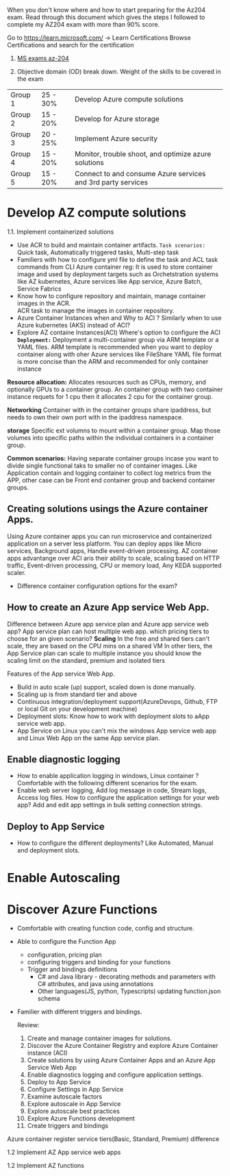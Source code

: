 When you don't know where and how to start preparing for the Az204 exam. Read through this document
which gives the steps I followed to complete my AZ204 exam with more than 90% score.

Go to https://learn.microsoft.com/ -> Learn  Certifications  Browse Certifications 
and search for the certification 

1.  [MS exams az-204](https://learn.microsoft.com/en-us/certifications/exams/az-204/)

2. Objective domain (OD) break down.
Weight of the skills to be covered in the exam

||||
|---|---|---|
|Group 1| 25 - 30%| Develop Azure compute solutions|
|Group 2| 15 - 20%| Develop for Azure storage|
|Group 3| 20 - 25%| Implement Azure security|
|Group 4| 15 - 20%| Monitor, trouble shoot, and optimize azure solutions|
|Group 5| 15 - 20%| Connect to and consume Azure services and 3rd party services|

# Develop AZ compute solutions
1.1. Implement containerized solutions
 - Use ACR to build and maintain container artifacts.
 `Task scenarios:` Quick task, Automatically triggered tasks, Multi-step task
 - Familiers with how to configure yml file to define the task and ACL task commands from CLI
 Azure container reg: It is used to store container image and used by deployment targets such as Orchetstration systems like AZ kubernetes, Azure services like App service, Azure Batch,
  Service Fabrics
 - Know how to configure repository and maintain, manage container images in the ACR.  
 ACR task to manage the images in container repository.
 - Azure Container Instances when and Why to ACI ? Similarly 
 when to use Azure kubernetes (AKS) instead of ACI?
 -  Explore AZ containe Instances(ACI)
  Where's option to configure the ACI
  **`Deployment:`** Deployment a multi-container group via ARM template
   or a YAML files. 
   ARM template is recommended when you want to deploy container 
   along with oher Azure services like FileShare
   YAML file format is more concise than the ARM and recommended for only container instance

   **Resource allocation:** Allocates resources such as CPUs, memory, 
   and optionally GPUs to a container group. An container group with two container instance requets for 1 cpu then it allocates 2 cpu for the container group.

   **Networking** Container with in the container groups share ipaddress, but needs to own their own port with in the ipaddress namespace.

   **storage** Specific ext volumns to mount within a container group. Map those volumes into specific paths within the individual containers in a container group.

   **Common scenarios:** Having separate container groups incase you want to divide  single functional taks to smaller no of container images. Like Application contain and logging container to collect log metrics from the APP, other case can be Front end container group and backend container groups.

   ## Creating solutions usings the Azure container Apps.
   Using Azure container apps you can run microservice and containerized application 
on a server less platform. You can deploy apps like Micro services, Background apps, Handle event-driven processing. 
AZ container apps advantange over ACI aris their ability to scale, scaling based on HTTP traffic, Event-driven processing, CPU or memory load, Any KEDA supported scaler.
- Difference container configuration options for the exam?
## How to create an Azure App service Web App. 
Difference between Azure app service plan and Azure app service web app?
App service plan can host multiple web app. 
which pricing tiers to choose for an given scenario?
**Scaling** In the free and shared tiers can't scale, they are based on the CPU mins on a shared VM
In other tiers, the App Service plan can scale to multiple instance you should know  the scaling limit on the standard, premium and isolated tiers 

Features of the App service Web App.

- Build in auto scale (up) support, scaled down is done manually.
- Scaling up is from standard tier and above
- Continuous integration/deployment support(AzureDevops, Github, FTP or local Git on your development machine)
- Deployment slots: Know how to work with deployment slots to aApp service web app.
- App Service on Linux you can't mix the windows App service web app and Linux Web App on the same App service plan.
## Enable diagnostic logging
- How to enable application logging in windows, Linux container ?
Comfortable with the following different scenarios for the exam.
- Enable web server logging, Add log message in code, Stream logs, Access log files.
How to configure the application settings for your web app? Add and edit app settings in bulk setting connection strings.

## Deploy to App Service
- How to configure the different deployments? Like Automated, Manual and deployment slots.
  
# Enable Autoscaling 

# Discover Azure Functions
- Comfortable with creating function code, config and structure.
- Able to configure the Function App
  -  configuration, pricing plan
  -  configuring triggers and binding for your functions
  -  Trigger and bindings definitions
     -   C# and Java library - decorating methods and parameters with C# attributes, and java using annotations
     -   Other languages(JS, python, Typescripts) updating function.json schema
- Familier with different triggers and bindings.
  
  Review: 
  1. Create and manage container images for solutions.
  2. Discover the Azure Container Registry and explore Azure Container instance (ACI)
  3. Create solutions by using Azure Container Apps and an Azure App Service Web App
  4. Enable diagnostics logging and configure application settings.
  5. Deploy to App Service
  6. Configure Settings in App Service
  7. Examine autoscale factors 
  8. Explore autoscale in App Service
  9. Explore autoscale best practices
  10. Explore Azure Functions development
  11. Create triggers and bindings

  






 Azure container register service tiers(Basic, Standard, Premium) difference 


1.2 Implement AZ App service web apps

1.2 Implement AZ functions


 
 
